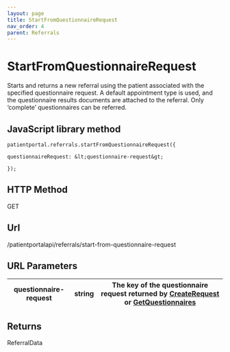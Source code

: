 ```yaml
---
layout: page
title: StartFromQuestionnaireRequest
nav_order: 4
parent: Referrals
---
```


# StartFromQuestionnaireRequest

Starts and returns a new referral using the patient associated with the specified questionnaire request. A default appointment type is used, and the questionnaire results documents are attached to the referral. Only ‘complete’ questionnaires can be referred.

## JavaScript library method

```
patientportal.referrals.startFromQuestionnaireRequest({

questionnaireRequest: &lt;questionnaire-request&gt;

});
```

## HTTP Method

GET

## ****Url****

/patientportalapi/referrals/start-from-questionnaire-request

## URL Parameters

| questionnaire-request | string | The key of the questionnaire request returned by [CreateRequest](#_CreateRequest) or [GetQuestionnaires](#_GetQuestionnaires) |
| --- | --- | --- |

## Returns

ReferralData
